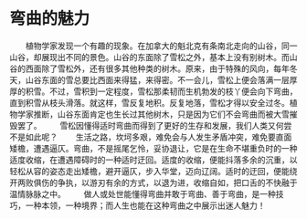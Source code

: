# 弯曲的魅力
　　植物学家发现一个有趣的现象。在加拿大的魁北克有条南北走向的山谷，同一山谷，却展现出不同的景色。山谷的东面除了雪松之外，基本上没有别树木。而山谷的西面除了雪松外，还有很多其他种类的树木。原来，由于特殊的风向，每年冬天，山谷东面的雪总要比西面来得猛，来得密。不一会儿，雪松上便会落满一层厚厚的积雪。不过，雪积到一定程度，雪松那柔韧而生机勃发的枝丫便会向下弯曲，直到积雪从枝头滑落。就这样，雪反复地积。反复地落，雪松才得以安全过冬。植物学家推断，山谷东面肯定也生长过其他树木，只是因为它们不会弯曲而被大雪摧毁罢了。 
　　雪松因懂得适时弯曲而得到了更好的生存和发展，我们人类又何尝不是如此呢？ 
　　生活之路，坎坷多艰，难免会与人发生矛盾冲突，难免要直面矮檐，遭遇逼仄。弯曲，不是摇尾乞怜，妥协退让，它是在生命不堪重负时的一种适度收缩，在遭遇障碍时的一种适时迂回。适度的收缩，便能抖落多余的沉重，以轻松从容的姿态走出矮檐，避开逼仄，步入华堂，迈向辽阔。适时的迂回，便能绕开两败俱伤的争执，以游刃有余的方式，以退为进，收缩自如，把口舌的不快融于温情脉脉之中。 
　　做人或处世能懂得弯曲并敢于弯曲、善于弯曲，是一种技巧，一种本领，一种境界；而人生也能在这种弯曲之中展示出迷人魅力！
  